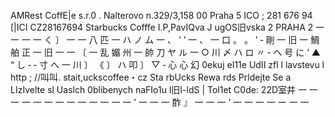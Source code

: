 AMRest CoffE|e s.r.0 . Nalterovo n.329/3,158 00 Praha 5 ICO ; 281 676 94 [|ICI CZ28167694 Starbucks Cofffe I.P,PavIQva J ugOS旧vska 2 PRAHA 2 一 一 一 一 く 〕 一 一 八 匹 一 ハ ノ ム 一 、 ’ ’ 一 、 一 口 。 。 ’ ‐ 剛 一 旧 一 鯛 舶 正 一 旧 一 一 〔 一 乱 媚 州 一 帥 刀 ヤ ル 一 ○ 川 〆 ハ ロ 〃 ‐ へ 号 に ‘ ▲ “ し ‐ ‐ 寸 へ 一 川 〕 《 〕 ハ 叩 〕 ▽ ‐ 心 心 幻 0ekuj eI11e UdII zfl l lavstevu l http ; //叫叫. stait,uckscoffee・cz Sta rbUcks Rewa rds Prldejte Se a LIzIvelte sl Uaslch 0blibenych naFIo1u l旧I-ldS | Tol1et C0de: 22D室井 一 一 一 一 一 一 一 一 一 一 一 一 一 ’ 一 一 一 酢 』 一 一 一 ’ 一 一 一 一 ー 一 一